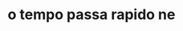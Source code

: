 ---
layout: post
title: "o tempo passa rapido ne"
day: "2024-03-19"
iframe: "/img/blog/slime.mp4"
text: "
EU ESTOU HÁ QUASE UM MÊS SEM POSTAR NO MEU DIARIO EU ACHAVA QUE TINHA SIDO MUITO MENOS TEMPO<br/>
acho que isso tem uma correlação extremamente grande com o fato de eu ter parado a psicóloga.<br/><br/>
mas vou voltar depois que receber o resultado da avaliação neuropsicológica! eu juro! eu prometo! acredita em mim! por favor!
<br/><br/><br/>
fora isso, essas ultimas semanas consegui sair mais de casa e isso me deixou feliz :)<br/>
talvez tenha mais updates da questao social mas nao quero escrever sobre aqui 👍 talveiz daqui a mais um mes . . .<br/><br/>
também consegui focar mais no trabalho nas últimas 2 semanas!<br/>
e perdi todo esse progresso logo depois porque essa semana eu não foquei nada!
<br/><br/><br/>
por fim! fiquem com um edit do streamer de minecraft charlie slimecicle !
"
---